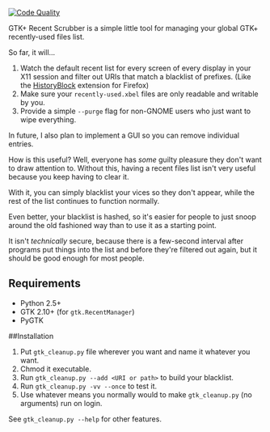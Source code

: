 [![Code Quality](https://landscape.io/github/ssokolow/gtk-recent-scrubber/master/landscape.png)](https://landscape.io/github/ssokolow/gtk-recent-scrubber/master)

GTK+ Recent Scrubber is a simple little tool for managing your global GTK+
recently-used files list.

So far, it will...

1. Watch the default recent list for every screen of every display in your X11
   session and filter out URIs that match a blacklist of prefixes. (Like the
   [HistoryBlock](https://addons.mozilla.org/en-US/firefox/addon/historyblock/)
   extension for Firefox)
2. Make sure your `recently-used.xbel` files are only readable and writable by
   you.
3. Provide a simple `--purge` flag for non-GNOME users who just want to wipe
   everything.

In future, I also plan to implement a GUI so you can remove individual entries.

How is this useful? Well, everyone has _some_ guilty pleasure they don't want to draw attention to. Without this, having a recent files list isn't very useful because you keep having to clear it.

With it, you can simply blacklist your vices so they don't appear, while the rest of the list continues to function normally.

Even better, your blacklist is hashed, so it's easier for people to just snoop around the old fashioned way than to use it as a starting point.

It isn't _technically_ secure, because there is a few-second interval after programs put things into the list and before they're filtered out again, but it should be good enough for most people.

## Requirements

* Python 2.5+
* GTK 2.10+ (for `gtk.RecentManager`)
* PyGTK

##Installation

1. Put `gtk_cleanup.py` file wherever you want and name it whatever you want.
2. Chmod it executable.
3. Run `gtk_cleanup.py --add <URI or path>` to build your blacklist.
4. Run `gtk_cleanup.py -vv --once` to test it.
5. Use whatever means you normally would to make `gtk_cleanup.py` (no arguments) run on login.

See `gtk_cleanup.py --help` for other features.
